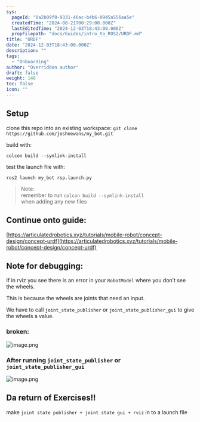 ```yaml
---
sys:
  pageId: "0a2b09f8-9331-46ac-b4b6-0945a556aa5e"
  createdTime: "2024-08-21T00:29:00.000Z"
  lastEditedTime: "2024-12-03T18:43:00.000Z"
  propFilepath: "docs/Guides/intro_to_ROS2/URDF.md"
title: "URDF"
date: "2024-12-03T18:43:00.000Z"
description: ""
tags:
  - "Onboarding"
author: "Overridden author"
draft: false
weight: 148
toc: false
icon: ""
---
```


## Setup

clone this repo into an existing workspace:
`git clone https://github.com/joshnewans/my_bot.git`

build with:

`colcon build --symlink-install`

test the launch file with:

`ros2 launch my_bot rsp.launch.py`

> Note:  
> remember to run `colcon build --symlink-install`  
> when adding any new files

## Continue onto guide:

[https://articulatedrobotics.xyz/tutorials/mobile-robot/concept-design/concept-urdf](https://articulatedrobotics.xyz/tutorials/mobile-robot/concept-design/concept-urdf)

## Note for debugging:

If in rviz you see there is an error in your `RobotModel` where you don’t see the wheels.

This is because the wheels are joints that need an input. 

We have to call `joint_state_publisher` or `joint_state_publisher_gui` to give the wheels a value.

### broken:

![image.png](https://prod-files-secure.s3.us-west-2.amazonaws.com/d518164a-d88e-44d1-a4ee-3adb3bd8bce0/96a1d089-1f17-4dbf-8563-f2aef56a4d37/image.png?X-Amz-Algorithm=AWS4-HMAC-SHA256&X-Amz-Content-Sha256=UNSIGNED-PAYLOAD&X-Amz-Credential=ASIAZI2LB466YQM5QV3Z%2F20250226%2Fus-west-2%2Fs3%2Faws4_request&X-Amz-Date=20250226T170712Z&X-Amz-Expires=3600&X-Amz-Security-Token=IQoJb3JpZ2luX2VjECQaCXVzLXdlc3QtMiJIMEYCIQD6eJP6LZnR%2By18Tss3V%2F7%2BtQhtvg3o3Kzv68lMNS33QgIhAKYUnTJptyOIB9d6vpYZkLlnEC70fpd8q4PZTCkSls%2BdKv8DCF0QABoMNjM3NDIzMTgzODA1IgwKz5b5YJxWW3j6Kpgq3AODgnEWn4KGvRYt6XNZlGyYf%2F6vL7hGZ9%2FgJe0totxcFL56k5w2DE57213Hrs10kjK%2FWoCiwWqDB%2FgTqnEE0popr%2BVSFTf9576grZXxxGLzyGWO0qhHyOJ6f2v9mAy9Cor0TQ%2B91Kk5mRcQ0ylg66RllA8NhXFqRAI%2Bj2CroA7rJW9ZL%2Bth0Bsml1z7xNIdNYX%2B3oSfdDcneWO73ouNMK%2FNdQl1QeyLY6A3CCl4vBTEP%2BuLnJL75znbluFvPsgHpNaltm3HTm92PBasZaBIdjFaN%2F9wImPnx3jwh2v%2FSkfelE8QtTBacq6odTjCE%2FbPQPB90wZNaI3BcLckcG396wVXWHdeJp9j5q%2Bz2j0AEUbo0XE1nfzg8yo8BBKWxru6SnJkUzo71M4mE%2BXVFB6pGMmXinCq3%2BCjGhnEiHoC14Ua14svCA6nSQ03rnHrSVkyGSAbCKSq%2FyUHheoTBDXvnwDysS6clCsTau8Yw1P%2FZ74RcPdw8Y0REbT3W8OXE3kLVagqw%2BckPhNOUA4SLCNckSezY%2FcplMzBdQXoHKAR0LfdqSTXCIhlBy1%2FaST%2BEMaTyX7gC%2Bkra2A%2BzefsfLqZex6UuGoUWubtpl5IakN%2BgXZIr95MGydYhbXC4scAzTCPify9BjqkAcszgNRs3%2B1IuTqYRppHn7dCXNFp2rWLb91BjOiwQumUPjXXWPQ3t7MQ6X%2FzqzgYUskUWVh9bvnigQq%2BacHjGaq8rnLezKGBYnPkHfI%2BcKf5RVHiknB7IqjK5SrOxsxPeXAFyKro%2FUNMbt9QAU6dMHz0l90P5LF8TJBUdw7NFaijx9gjTdLEcbA9FRVxPNN2ymtBDKFD5utkXjsdnQx6%2Fye5RRQb&X-Amz-Signature=932d5bad0f911612df03560cc1e71afba41ea5682a33fb5d1ae97f6e33ee96ff&X-Amz-SignedHeaders=host&x-id=GetObject)

### After running `joint_state_publisher` or `joint_state_publisher_gui`

![image.png](https://prod-files-secure.s3.us-west-2.amazonaws.com/d518164a-d88e-44d1-a4ee-3adb3bd8bce0/130c99c7-1b0b-4031-9953-844fc3950ff4/image.png?X-Amz-Algorithm=AWS4-HMAC-SHA256&X-Amz-Content-Sha256=UNSIGNED-PAYLOAD&X-Amz-Credential=ASIAZI2LB466YQM5QV3Z%2F20250226%2Fus-west-2%2Fs3%2Faws4_request&X-Amz-Date=20250226T170712Z&X-Amz-Expires=3600&X-Amz-Security-Token=IQoJb3JpZ2luX2VjECQaCXVzLXdlc3QtMiJIMEYCIQD6eJP6LZnR%2By18Tss3V%2F7%2BtQhtvg3o3Kzv68lMNS33QgIhAKYUnTJptyOIB9d6vpYZkLlnEC70fpd8q4PZTCkSls%2BdKv8DCF0QABoMNjM3NDIzMTgzODA1IgwKz5b5YJxWW3j6Kpgq3AODgnEWn4KGvRYt6XNZlGyYf%2F6vL7hGZ9%2FgJe0totxcFL56k5w2DE57213Hrs10kjK%2FWoCiwWqDB%2FgTqnEE0popr%2BVSFTf9576grZXxxGLzyGWO0qhHyOJ6f2v9mAy9Cor0TQ%2B91Kk5mRcQ0ylg66RllA8NhXFqRAI%2Bj2CroA7rJW9ZL%2Bth0Bsml1z7xNIdNYX%2B3oSfdDcneWO73ouNMK%2FNdQl1QeyLY6A3CCl4vBTEP%2BuLnJL75znbluFvPsgHpNaltm3HTm92PBasZaBIdjFaN%2F9wImPnx3jwh2v%2FSkfelE8QtTBacq6odTjCE%2FbPQPB90wZNaI3BcLckcG396wVXWHdeJp9j5q%2Bz2j0AEUbo0XE1nfzg8yo8BBKWxru6SnJkUzo71M4mE%2BXVFB6pGMmXinCq3%2BCjGhnEiHoC14Ua14svCA6nSQ03rnHrSVkyGSAbCKSq%2FyUHheoTBDXvnwDysS6clCsTau8Yw1P%2FZ74RcPdw8Y0REbT3W8OXE3kLVagqw%2BckPhNOUA4SLCNckSezY%2FcplMzBdQXoHKAR0LfdqSTXCIhlBy1%2FaST%2BEMaTyX7gC%2Bkra2A%2BzefsfLqZex6UuGoUWubtpl5IakN%2BgXZIr95MGydYhbXC4scAzTCPify9BjqkAcszgNRs3%2B1IuTqYRppHn7dCXNFp2rWLb91BjOiwQumUPjXXWPQ3t7MQ6X%2FzqzgYUskUWVh9bvnigQq%2BacHjGaq8rnLezKGBYnPkHfI%2BcKf5RVHiknB7IqjK5SrOxsxPeXAFyKro%2FUNMbt9QAU6dMHz0l90P5LF8TJBUdw7NFaijx9gjTdLEcbA9FRVxPNN2ymtBDKFD5utkXjsdnQx6%2Fye5RRQb&X-Amz-Signature=a12affa21cc2cb428ecd9a6c264d9d74b9b7cff3ccaf0ff6e43c0a81fd0ea459&X-Amz-SignedHeaders=host&x-id=GetObject)

## Da return of Exercises!!

make `joint state publisher + joint state gui + rviz` in to a launch file
